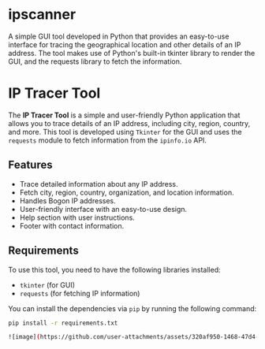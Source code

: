 # ipscanner
A simple GUI tool developed in Python that provides an easy-to-use interface for tracing the geographical location and other details of an IP address. The tool makes use of Python's built-in tkinter library to render the GUI, and the requests library to fetch the information.
# IP Tracer Tool

The **IP Tracer Tool** is a simple and user-friendly Python application that allows you to trace details of an IP address, including city, region, country, and more. This tool is developed using `Tkinter` for the GUI and uses the `requests` module to fetch information from the `ipinfo.io` API.

## Features

- Trace detailed information about any IP address.
- Fetch city, region, country, organization, and location information.
- Handles Bogon IP addresses.
- User-friendly interface with an easy-to-use design.
- Help section with user instructions.
- Footer with contact information.
  
## Requirements

To use this tool, you need to have the following libraries installed:

- `tkinter` (for GUI)
- `requests` (for fetching IP information)
  
You can install the dependencies via `pip` by running the following command:

```bash
pip install -r requirements.txt

![image](https://github.com/user-attachments/assets/320af950-1468-47d4-8e15-397fffa2083e)

